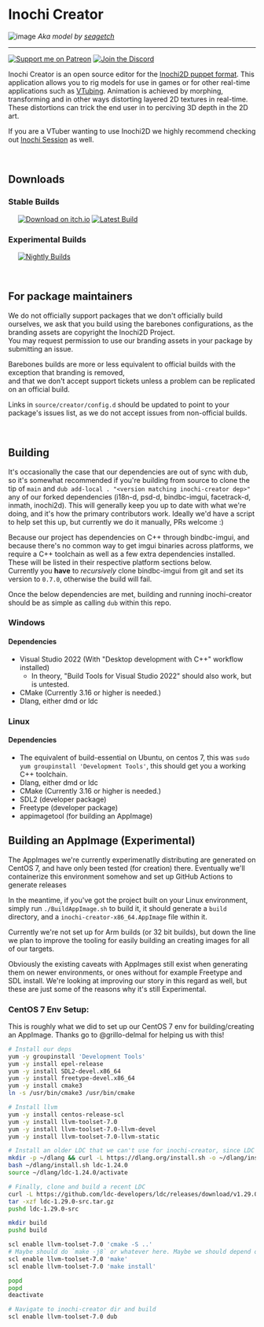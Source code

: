 # Inochi Creator
![image](https://user-images.githubusercontent.com/7032834/189459431-f2fcbe64-ed8d-454e-8755-07a59f93f8ea.png)
_Aka model by [seagetch](https://twitter.com/seagetch)_

----------------

[![Support me on Patreon](https://img.shields.io/endpoint.svg?url=https%3A%2F%2Fshieldsio-patreon.vercel.app%2Fapi%3Fusername%3Dclipsey%26type%3Dpatrons&style=for-the-badge)](https://patreon.com/clipsey)
[![Join the Discord](https://img.shields.io/discord/855173611409506334?label=Community&logo=discord&logoColor=FFFFFF&style=for-the-badge)](https://discord.com/invite/abnxwN6r9v)

Inochi Creator is an open source editor for the [Inochi2D puppet format](https://github.com/Inochi2D/inochi2d).  This application allows you to rig models for use in games or for other real-time applications such as [VTubing](https://en.wikipedia.org/wiki/VTuber). Animation is achieved by morphing, transforming and in other ways distorting layered 2D textures in real-time. These distortions can trick the end user in to perciving 3D depth in the 2D art.

If you are a VTuber wanting to use Inochi2D we highly recommend checking out [Inochi Session](https://github.com/Inochi2D/inochi-session) as well.

&nbsp;

## Downloads

### Stable Builds

&nbsp;&nbsp;&nbsp;&nbsp;
[![Download on itch.io](https://img.shields.io/github/v/release/Inochi2D/inochi-creator?color=%23fa5c5c&label=itch.io&logo=itch.io&style=for-the-badge)](https://lunafoxgirlvt.itch.io/inochi-creator)
[![Latest Build](https://img.shields.io/github/v/release/Inochi2D/inochi-creator?style=for-the-badge&logo=github)](https://github.com/Inochi2D/inochi-creator/releases/latest)

### Experimental Builds

&nbsp;&nbsp;&nbsp;&nbsp;
[![Nightly Builds](https://img.shields.io/github/workflow/status/Inochi2D/inochi-creator/Nightly/main?label=Nightly&style=for-the-badge)](https://github.com/Inochi2D/inochi-creator/releases/tag/nightly)  

&nbsp;

## For package maintainers
We do not officially support packages that we don't officially build ourselves, we ask that you build using the barebones configurations, as the branding assets are copyright the Inochi2D Project.  
You may request permission to use our branding assets in your package by submitting an issue.

Barebones builds are more or less equivalent to official builds with the exception that branding is removed,  
and that we don't accept support tickets unless a problem can be replicated on an official build.

Links in `source/creator/config.d` should be updated to point to your package's issues list, as we do not accept issues from non-official builds.

&nbsp;

## Building
It's occasionally the case that our dependencies are out of sync with dub, so it's somewhat recommended if you're building from source to clone the tip of `main` and `dub add-local . "<version matching inochi-creator dep>"` any of our forked dependencies (i18n-d, psd-d, bindbc-imgui, facetrack-d, inmath, inochi2d). This will generally keep you up to date with what we're doing, and it's how the primary contributors work. Ideally we'd have a script to help set this up, but currently we do it manually, PRs welcome :)

Because our project has dependencies on C++ through bindbc-imgui, and because there's no common way to get imgui binaries across platforms, we require a C++ toolchain as well as a few extra dependencies installed. These will be listed in their respective platform sections below.  
Currently you **have** to _recursively_ clone bindbc-imgui from git and set its version to `0.7.0`, otherwise the build will fail.

Once the below dependencies are met, building and running inochi-creator should be as simple as calling `dub` within this repo.

### Windows
#### Dependencies
- Visual Studio 2022 (With "Desktop development with C++" workflow installed)
  - In theory, "Build Tools for Visual Studio 2022" should also work, but is untested.
- CMake (Currently 3.16 or higher is needed.)
- Dlang, either dmd or ldc

### Linux
#### Dependencies
- The equivalent of build-essential on Ubuntu, on centos 7, this was `sudo yum groupinstall 'Development Tools'`, this should get you a working C++ toolchain.
- Dlang, either dmd or ldc
- CMake (Currently 3.16 or higher is needed.)
- SDL2 (developer package)
- Freetype (developer package)
- appimagetool (for building an AppImage)

## Building an AppImage (Experimental)
The AppImages we're currently experimenatlly distributing are generated on CentOS 7, and have only been tested (for creation) there. Eventually we'll containerize this environment somehow and set up GitHub Actions to generate releases

In the meantime, if you've got the project built on your Linux environment, simply run `./BuildAppImage.sh` to build it, it should generate a `build` directory, and a `inochi-creator-x86_64.AppImage` file within it. 

Currently we're not set up for Arm builds (or 32 bit builds), but down the line we plan to improve the tooling for easily building an creating images for all of our targets. 

Obviously the existing caveats with AppImages still exist when generating them on newer environments, or ones without for example Freetype and SDL install. We're looking at improving our story in this regard as well, but these are just some of the reasons why it's still Experimental.

### CentOS 7 Env Setup:
This is roughly what we did to set up our CentOS 7 env for building/creating an AppImage. Thanks go to @grillo-delmal for helping us with this!

```bash
# Install our deps
yum -y groupinstall 'Development Tools'
yum -y install epel-release
yum -y install SDL2-devel.x86_64
yum -y install freetype-devel.x86_64
yum -y install cmake3
ln -s /usr/bin/cmake3 /usr/bin/cmake

# Install llvm
yum -y install centos-release-scl
yum -y install llvm-toolset-7.0
yum -y install llvm-toolset-7.0-llvm-devel
yum -y install llvm-toolset-7.0-llvm-static

# Install an older LDC that we can't use for inochi-creator, since LDC needs a D compiler to build.
mkdir -p ~/dlang && curl -L https://dlang.org/install.sh -o ~/dlang/install.sh
bash ~/dlang/install.sh ldc-1.24.0
source ~/dlang/ldc-1.24.0/activate

# Finally, clone and build a recent LDC
curl -L https://github.com/ldc-developers/ldc/releases/download/v1.29.0/ldc-1.29.0-src.tar.gz -o ldc-1.29.0-src.tar.gz
tar -xzf ldc-1.29.0-src.tar.gz
pushd ldc-1.29.0-src

mkdir build
pushd build

scl enable llvm-toolset-7.0 'cmake -S ..'
# Maybe should do `make -j8` or whatever here. Maybe we should depend on ninja...
scl enable llvm-toolset-7.0 'make'
scl enable llvm-toolset-7.0 'make install'

popd
popd
deactivate

# Navigate to inochi-creator dir and build
scl enable llvm-toolset-7.0 dub
```
